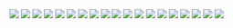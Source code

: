 <img src="https://i.ibb.co/Cw8qsCB/jujutsu-kaisen-224-1.jpg">
<img src="https://i.ibb.co/xC63wfw/jujutsu-kaisen-224-2.jpg">
<img src="https://i.ibb.co/g6hf9HB/jujutsu-kaisen-224-3.jpg">
<img src="https://i.ibb.co/HBZR0mS/jujutsu-kaisen-224-4.jpg">
<img src="https://i.ibb.co/4FMm7SM/jujutsu-kaisen-224-5.jpg">
<img src="https://i.ibb.co/B20CRjh/jujutsu-kaisen-224-6.jpg">
<img src="https://i.ibb.co/dgMV424/jujutsu-kaisen-224-7.jpg">
<img src="https://i.ibb.co/3c43Pqz/jujutsu-kaisen-224-8.jpg">
<img src="https://i.ibb.co/Wx7XH5S/jujutsu-kaisen-224-9.jpg">
<img src="https://i.ibb.co/bzrcZCb/jujutsu-kaisen-224-10.jpg">
<img src="https://i.ibb.co/hf3cmq3/jujutsu-kaisen-224-11.jpg">
<img src="https://i.ibb.co/4JDkFXj/jujutsu-kaisen-224-12.jpg">
<img src="https://i.ibb.co/YBsPQSr/jujutsu-kaisen-224-13.jpg">
<img src="https://i.ibb.co/JH8500W/jujutsu-kaisen-224-14.jpg">
<img src="https://i.ibb.co/VLkbrNX/jujutsu-kaisen-224-15.jpg">
<img src="https://i.ibb.co/nbPDp3P/jujutsu-kaisen-224-16.jpg">
<img src="https://i.ibb.co/fHdL34n/jujutsu-kaisen-224-17.jpg">
<img src="https://i.ibb.co/v3R7MGJ/jujutsu-kaisen-224-18.jpg">
<img src="https://i.ibb.co/XtBp8JG/jujutsu-kaisen-224-19.jpg">
